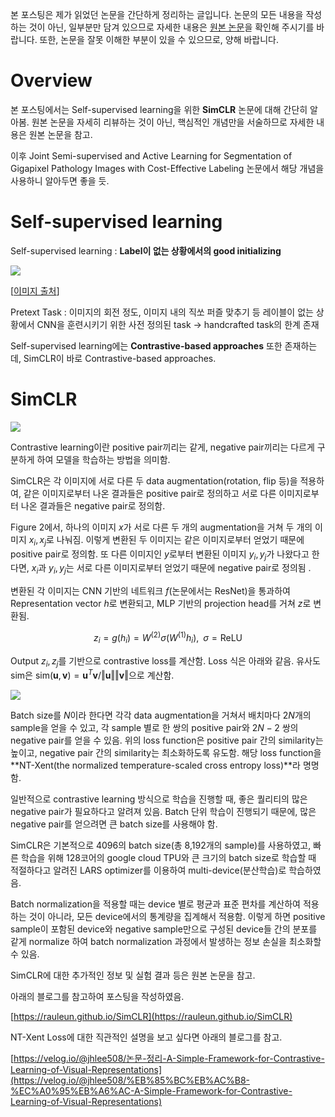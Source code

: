 
본 포스팅은 제가 읽었던 논문을 간단하게 정리하는 글입니다. 논문의 모든 내용을 작성하는 것이 아닌, 일부분만 담겨 있으므로 자세한 내용은 [원본 논문](https://arxiv.org/pdf/2002.05709.pdf)을 확인해 주시기를 바랍니다. 또한, 논문을 잘못 이해한 부분이 있을 수 있으므로, 양해 바랍니다.

# Overview

본 포스팅에서는 Self-supervised learning을 위한 **SimCLR** 논문에 대해 간단히 알아봄. 원본 논문을 자세히 리뷰하는 것이 아닌, 핵심적인 개념만을 서술하므로 자세한 내용은 원본 논문을 참고.

이후 Joint Semi-supervised and Active Learning for Segmentation of Gigapixel Pathology Images with Cost-Effective Labeling 논문에서 해당 개념을 사용하니 알아두면 좋을 듯.

# Self-supervised learning

Self-supervised learning : **Label이 없는 상황에서의 good initializing**

![](https://velog.velcdn.com/images/kyyle/post/5e3a36a4-fd19-42ee-9be1-2a38a29fd4d9/image.png)

[[이미지 출처](https://sanghyu.tistory.com/184)]

Pretext Task : 이미지의 회전 정도, 이미지 내의 직쏘 퍼즐 맞추기 등 레이블이 없는 상황에서 CNN을 훈련시키기 위한 사전 정의된 task → handcrafted task의 한계 존재 

Self-supervised learning에는 **Contrastive-based approaches** 또한 존재하는데, SimCLR이 바로 Contrastive-based approaches.


# SimCLR

![](https://velog.velcdn.com/images/kyyle/post/8059aa21-8fd0-4531-983f-8775a3a65eef/image.png)

Contrastive learning이란 positive pair끼리는 같게, negative pair끼리는 다르게 구분하게 하여 모델을 학습하는 방법을 의미함. 

SimCLR은 각 이미지에 서로 다른 두 data augmentation(rotation, flip 등)을 적용하여, 같은 이미지로부터 나온 결과들은 positive pair로 정의하고 서로 다른 이미지로부터 나온 결과들은 negative pair로 정의함.

Figure 2에서, 하나의 이미지 $x$가 서로 다른 두 개의 augmentation을 거쳐 두 개의 이미지 $x_i, x_j$로 나눠짐. 이렇게 변환된 두 이미지는 같은 이미지로부터 얻었기 때문에 positive pair로 정의함. 또 다른 이미지인 $y$로부터 변환된 이미지 $y_i, y_j$가 나왔다고 한다면, $x_i$과 $y_i, y_j$는 서로 다른 이미지로부터 얻었기 때문에 negative pair로 정의됨 .

변환된 각 이미지는 CNN 기반의 네트워크 $f$(논문에서는 ResNet)을 통과하여 Representation vector $h$로 변환되고, MLP 기반의 projection head를 거쳐 $z$로 변환됨.

$$z_i = g(h_i) = W^{(2)}σ(W^{(1)}h_i), \;\; \sigma = \text{ReLU}$$

Output $z_i, z_j$를 기반으로 contrastive loss를 계산함. Loss 식은 아래와 같음. 유사도 $\text{sim}$은  $\text{sim}(\mathbf u, \mathbf v) = \mathbf u^T \mathbf v / \Vert \mathbf u \Vert \Vert \mathbf v \Vert$으로 계산함. 

![](https://velog.velcdn.com/images/kyyle/post/57ff63af-c86a-47f6-8df2-9fbdaa9ab21d/image.png)

Batch size를 $N$이라 한다면 각각 data augmentation을 거쳐서 배치마다 $2N$개의 sample을 얻을 수 있고, 각 sample 별로 한 쌍의 positive pair와 $2N-2$ 쌍의 negative pair를 얻을 수 있음. 위의 loss function은 positive pair 간의 similarity는 높이고, negative pair 간의 similarity는 최소화하도록 유도함. 해당 loss function을 **NT-Xent(the normalized temperature-scaled cross entropy loss)**라 명명함.

일반적으로 contrastive learning 방식으로 학습을 진행할 때, 좋은 퀄리티의 많은 negative pair가 필요하다고 알려져 있음. Batch 단위 학습이 진행되기 때문에, 많은 negative pair를 얻으려면 큰 batch size를 사용해야 함. 

SimCLR은 기본적으로 4096의 batch size(총 8,192개의 sample)를 사용하였고, 빠른 학습을 위해 128코어의 google cloud TPU와 큰 크기의 batch size로 학습할 때 적절하다고 알려진 LARS optimizer를 이용하여 multi-device(분산학습)로 학습하였음. 

Batch normalization을 적용할 때는 device 별로 평균과 표준 편차를 계산하여 적용하는 것이 아니라, 모든 device에서의 통계량을 집계해서 적용함. 이렇게 하면 positive sample이 포함된 device와 negative sample만으로 구성된 device들 간의 분포를 같게 normalize 하여 batch normalization 과정에서 발생하는 정보 손실을 최소화할 수 있음. 

SimCLR에 대한 추가적인 정보 및 실험 결과 등은 원본 논문을 참고. 

아래의 블로그를 참고하여 포스팅을 작성하였음.

[https://rauleun.github.io/SimCLR](https://rauleun.github.io/SimCLR)

NT-Xent Loss에 대한 직관적인 설명을 보고 싶다면 아래의 블로그를 참고.

[https://velog.io/@jhlee508/논문-정리-A-Simple-Framework-for-Contrastive-Learning-of-Visual-Representations](https://velog.io/@jhlee508/%EB%85%BC%EB%AC%B8-%EC%A0%95%EB%A6%AC-A-Simple-Framework-for-Contrastive-Learning-of-Visual-Representations)



